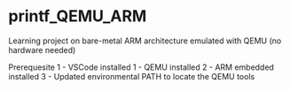 # printf_QEMU_ARM
Learning project on bare-metal ARM architecture emulated with QEMU (no hardware needed)

Prerequesite 
1 - VSCode installed 
1 - QEMU installed 
2 - ARM embedded installed
3 - Updated environmental PATH to locate the QEMU tools


